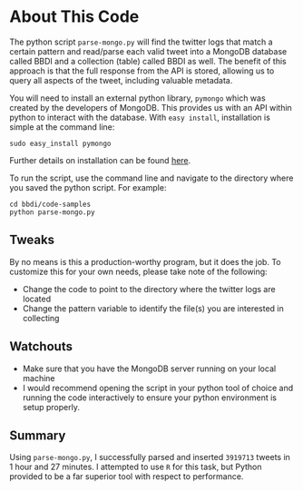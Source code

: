 # About This Code

The python script `parse-mongo.py` will find the twitter logs that match a certain pattern and read/parse each valid tweet into a MongoDB database called BBDI and a collection (table) called BBDI as well.  The benefit of this approach is that the full response from the API is stored, allowing us to query all aspects of the tweet, including valuable metadata.

You will need to install an external python library, `pymongo` which was created by the developers of MongoDB.  This provides us with an API within python to interact with the database.  With `easy install`, installation is simple at the command line:

```
sudo easy_install pymongo
```

Further details on installation can be found [here](http://api.mongodb.org/python/current/installation.html).


To run the script, use the command line and navigate to the directory where you saved the python script.  For example:

```
cd bbdi/code-samples
python parse-mongo.py
```



## Tweaks
By no means is this a production-worthy program, but it does the job.  To customize this for your own needs, please take note of the following:

- Change the code to point to the directory where the twitter logs are located
- Change the pattern variable to identify the file(s) you are interested in collecting

## Watchouts
- Make sure that you have the MongoDB server running on your local machine
- I would recommend opening the script in your python tool of choice and running the code interactively to ensure your python environment is setup properly.


## Summary
Using `parse-mongo.py`, I successfully parsed and inserted `3919713` tweets in 1 hour and 27 minutes.  I attempted to use `R` for this task, but Python provided to be a far superior tool with respect to performance.


